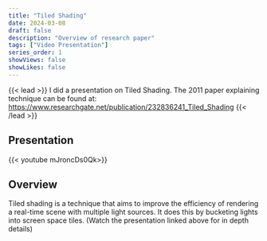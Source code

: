 ```yaml
---
title: "Tiled Shading"
date: 2024-03-08
draft: false
description: "Overview of research paper"
tags: ["Video Presentation"]
series_order: 1
showViews: false
showLikes: false
---
```


{{< lead >}}
I did a presentation on Tiled Shading. The 2011 paper explaining technique can be found at: https://www.researchgate.net/publication/232836241_Tiled_Shading
{{< /lead >}}

## Presentation

{{< youtube mJroncDs0Qk>}}


<!-- ![Tiled Shading](Featured.png) -->

## Overview
Tiled shading is a technique that aims to improve the efficiency of rendering a real-time scene with multiple light sources. It does this by bucketing lights into screen space tiles. (Watch the presentation linked above for in depth details)





